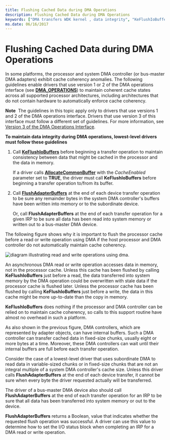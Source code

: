 ```yaml
---
title: Flushing Cached Data during DMA Operations
description: Flushing Cached Data during DMA Operations
keywords: ["DMA transfers WDK kernel , data integrity", "KeFlushIoBuffers", "FlushAdapterBuffers", "flushing cached data"]
ms.date: 06/16/2017
---
```


# Flushing Cached Data during DMA Operations





In some platforms, the processor and system DMA controller (or bus-master DMA adapters) exhibit cache coherency anomalies. The following guidelines enable drivers that use version 1 or 2 of the DMA operations interface (see [**DMA\_OPERATIONS**](/windows-hardware/drivers/ddi/wdm/ns-wdm-_dma_operations)) to maintain coherent cache states across all supported processor architectures, including architectures that do not contain hardware to automatically enforce cache coherency.

**Note**  The guidelines in this topic apply only to drivers that use versions 1 and 2 of the DMA operations interface. Drivers that use version 3 of this interface must follow a different set of guidelines. For more information, see [Version 3 of the DMA Operations Interface](version-3-of-the-dma-operations-interface.md).

 

**To maintain data integrity during DMA operations, lowest-level drivers must follow these guidelines**

1.  Call [**KeFlushIoBuffers**](/windows-hardware/drivers/ddi/wdm/nf-wdm-keflushiobuffers) before beginning a transfer operation to maintain consistency between data that might be cached in the processor and the data in memory.

    If a driver calls [**AllocateCommonBuffer**](/windows-hardware/drivers/ddi/wdm/nc-wdm-pallocate_common_buffer) with the *CacheEnabled* parameter set to **TRUE**, the driver must call **KeFlushIoBuffers** before beginning a transfer operation to/from its buffer.

2.  Call [**FlushAdapterBuffers**](/windows-hardware/drivers/ddi/wdm/nc-wdm-pflush_adapter_buffers) at the end of each device transfer operation to be sure any remainder bytes in the system DMA controller's buffers have been written into memory or to the subordinate device.

    Or, call **FlushAdapterBuffers** at the end of each transfer operation for a given IRP to be sure all data has been read into system memory or written out to a bus-master DMA device.

The following figure shows why it is important to flush the processor cache before a read or write operation using DMA if the host processor and DMA controller do not automatically maintain cache coherency.

![diagram illustrating read and write operations using dma.](images/16cchdma.png)

An asynchronous DMA read or write operation accesses data in memory, not in the processor cache. Unless this cache has been flushed by calling **KeFlushIoBuffers** just before a read, the data transferred into system memory by the DMA operation could be overwritten with stale data if the processor cache is flushed later. Unless the processor cache has been flushed by calling **KeFlushIoBuffers** just before a write, the data in this cache might be more up-to-date than the copy in memory.

**KeFlushIoBuffers** does nothing if the processor and DMA controller can be relied on to maintain cache coherency, so calls to this support routine have almost no overhead in such a platform.

As also shown in the previous figure, DMA controllers, which are represented by adapter objects, can have internal buffers. Such a DMA controller can transfer cached data in fixed-size chunks, usually eight or more bytes at a time. Moreover, these DMA controllers can wait until their internal buffers are full before each transfer operation.

Consider the case of a lowest-level driver that uses subordinate DMA to read data in variable-sized chunks or in fixed-size chunks that are not an integral multiple of a system DMA controller's cache size. Unless this driver calls **FlushAdapterBuffers** at the end of each device transfer, it cannot be sure when every byte the driver requested actually will be transferred.

The driver of a bus-master DMA device also should call **FlushAdapterBuffers** at the end of each transfer operation for an IRP to be sure that all data has been transferred into system memory or out to the device.

**FlushAdapterBuffers** returns a Boolean, value that indicates whether the requested flush operation was successful. A driver can use this value to determine how to set the I/O status block when completing an IRP for a DMA read or write operation.

 

